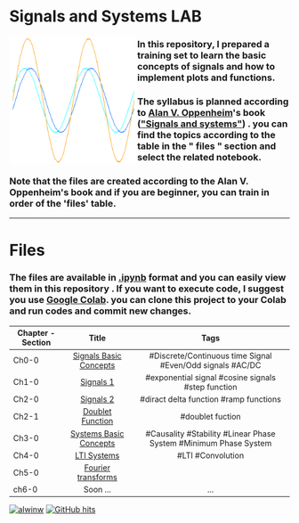 # Signals and Systems LAB

<img src="https://github.com/arash-mehrzadi/arash-mehrzadi/blob/main/temp/GSM.gif" align="left" alt="Micro" width="230" height="230">

 ### In this repository, I prepared a training set to learn the basic concepts of signals and how to implement plots and functions.
 
 ### The syllabus is planned according to [Alan V. Oppenheim](https://en.wikipedia.org/wiki/Alan_V._Oppenheim)'s book (["Signals and systems"](https://www.amazon.com/Signals-Systems-2nd-Alan-Oppenheim/dp/0138147574)) . you can find the topics according to the table in the " files " section and select the related notebook. 
 
 ### Note that the files are created according to the Alan V. Oppenheim's book and if you are beginner, you can train in order of the 'files' table.
 
 ------
# Files

 ### The files are available in [.ipynb](https://ipython.org/ipython-doc/3/notebook/nbformat.html) format and you can easily view them in this repository . If you want to execute code, I suggest you use [Google Colab](https://colab.research.google.com/). you can clone this project to your Colab and run codes and commit new changes.
 
 
| Chapter - Section    | Title                    |Tags                                                        |
| -------------------- |:------------------------:|:----------------------------------------------------------:|
| Ch0-0                | [Signals Basic Concepts](https://github.com/arash-mehrzadi/Signals-and-Systems-LAB/blob/main/CH0/Ch0-0.ipynb)|#Discrete/Continuous time Signal #Even/Odd signals #AC/DC   |
| Ch1-0                | [Signals 1](https://github.com/arash-mehrzadi/Signals-and-Systems-LAB/blob/main/CH1/Ch1_0.ipynb)|#exponential signal #cosine signals #step function|
| Ch2-0                | [Signals 2](https://github.com/arash-mehrzadi/Signals-and-Systems-LAB/blob/main/CH2/Ch2_0.ipynb)|#diract delta function #ramp functions|
| Ch2-1                | [Doublet Function](https://github.com/arash-mehrzadi/Signals-and-Systems-LAB/blob/main/CH2/Ch2_1.ipynb)|#doublet fuction|
| Ch3-0                | [Systems Basic Concepts](https://github.com/arash-mehrzadi/Signals-and-Systems-LAB/tree/main/CH3)|#Causality #Stability #Linear Phase System #Minimum Phase System|
|Ch4-0                 |[LTI Systems](https://github.com/arash-mehrzadi/Signals-and-Systems-LAB/tree/main/CH4)|#LTI #Convolution|
|Ch5-0                 |[Fourier transforms](https://github.com/arash-mehrzadi/Signals-and-Systems-LAB/tree/main/CH5)||#Fouriertransforms #Scipy|
|ch6-0                 | Soon ... | ... |


<p align="left">
    <a href="https://github.com/arash-mehrzadi" target="_blank"><img alt="alwinw" src="https://badges.pufler.dev/visits/arash-mehrzadi/Signals-and-Systems-LAB?logo=GitHub&label=visits&color=success&logoColor=white&style=flat-square"/></a>
    <!--<a href="https://github.com/arash-mehrzadi" target="_blank"><img alt="profile hits" src="https://img.shields.io/jsdelivr/gh/hw/alwinw/alwinw?label=hits&style=flat-square"></a>-->
    <a href="https://github.com/arash-mehrzadi/alwinw" target="_blank"><img alt="GitHub hits" src="https://img.shields.io/github/last-commit/arash-mehrzadi/Signals-and-Systems-LAB?label=updated&style=flat-square"></a>
</p>
